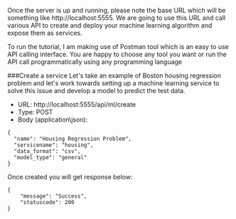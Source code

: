 Once the server is up and running, please note the base URL which will be something like http://localhost:5555. We are going to use this URL and call various API to create and deploy your machine learning algorithm and expose them as services.

To run the tutorial, I am making use of Postman tool which is an easy to use API calling interface. You are happy to choose any tool you want or run the API call programmatically using any programming language

###Create a service
Let's take an example of Boston housing regression problem and let's work towards setting up a machine learning service to solve this issue and develop a model to predict the test data.

* URL: http://localhost:5555/api/ml/create
* Type: POST
* Body (application\json): 
```
{
  "name": "Housing Regression Problem",
  "servicename": "housing",
  "data_format": "csv",
  "model_type": "general"
}
```

Once created you will get response below:
```
{
    "message": "Success",
    "statuscode": 200
}
```
    
